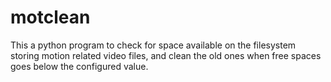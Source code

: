 # motclean

This a python program to check for space available on the filesystem storing motion related video files, and clean the old ones when free spaces goes below the configured value.